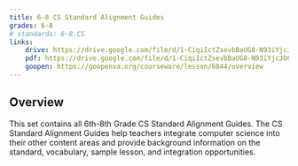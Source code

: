 ```yaml
---
title: 6-8 CS Standard Alignment Guides
grades: 6-8
# standards: 6-8.CS
links:
    drive: https://drive.google.com/file/d/1-CiqiIctZsevbBaUG8-N93iYjcJOCR3I/view?usp=share_link
    pdf: https://drive.google.com/file/d/1-CiqiIctZsevbBaUG8-N93iYjcJOCR3I/view?usp=share_link
    goopen: https://goopenva.org/courseware/lesson/6844/overview
---
```


## Overview

This set contains all 6th-8th Grade CS Standard Alignment Guides. The CS Standard Alignment Guides help teachers integrate computer science into their other content areas and provide background information on the standard, vocabulary, sample lesson, and integration opportunities. 